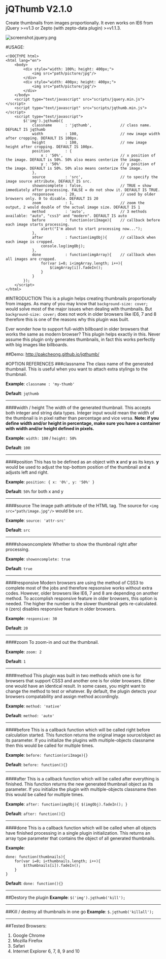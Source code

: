 # jQThumb V2.1.0 #


Create thumbnails from images proportionally. It even works on IE6 from jQuery >=v1.3 or Zepto (with zepto-data plugin) >=v1.1.3.

![screenshot.jquery.png](http://pakcheong.github.io/jqthumb/demo/demo.jpg)


#USAGE:
```
<!DOCTYPE html>
<html lang="en">
    <body>
        <div style="width: 100%; height: 400px;">
            <img src="path/picture/jpg"/>
        </div>
        <div style="width: 400px; height: 400px;">
            <img src="path/picture/jpg"/>
        </div>
    </body>
    <script type="text/javascript" src="scripts/jquery.min.js"></script>
    <script type="text/javascript" src="scripts/jqthumb.min.js"></script>
    <script type="text/javascript">
        $('img').jqthumb({
            classname      : 'jqthumb',             // class name. DEFUALT IS jqthumb
            width          : 100,                   // new image width after cropping. DEFAULT IS 100px.
            height         : 100,                   // new image height after cropping. DEFAULT IS 100px.
            position       : {
                x : '50%',                          // x position of the image. DEFAULT is 50%. 50% also means centerize the image.
                y : '50%'                           // y position of the image. DEFAULT is 50%. 50% also means centerize the image.
            },
            source         : 'src',                 // to specify the image source attribute. DEFAULT IS src.
            showoncomplete : false,                 // TRUE = show immediately after processing. FALSE = do not show it. DEFAULT IS TRUE.
            responsove     : 20,                    // used by older browsers only. 0 to disable. DEFAULT IS 20
            zoom           : 1,                     // zoom the output, 2 would double of the actual image size. DEFAULT IS 1
            method         : 'auto',                // 3 methods available: "auto", "css3" and "modern". DEFAULT IS auto
            before         : function(oriImage){    // callback before each image starts processing.
                alert("I'm about to start processing now...");
            },
            after          : function(imgObj){      // callback when each image is cropped.
                console.log(imgObj);
            },
            done           : function(imgArray){    // callback when all images are cropped.
                for(var i=0; i<imgArray.length; i++){
                    $(imgArray[i]).fadeIn();
                }
            }
        });
    </script>
</html>
```

#INTRODUCTION
This is a plugin helps creating thumbnails proportionally from images. As many of you may know that ```background-size: cover;``` would solve most of the major issues when dealing with thumbnails. But ```background-size: cover;``` does not work in older browsers like IE6, 7 and 8 therefore this is one of the reasons why this plugin was built.

Ever wonder how to support full-width billboard in older browsers that works the same as modern browser? This plugin helps exactly in this. Never assume this plugin only generates thumbnails, in fact this works perfectly with big images like billboards.

##Demo:
http://pakcheong.github.io/jqthumb/

#OPTION REFERENCES
###classname
The class name of the generated thumbnail. This is useful when you want to attach extra stylings to the thumbnail.

**Example**: ```classname : 'my-thumb'```

**Default**: ```jqthumb```
***

####width / height
The width of the generated thumbnail. This accepts both integer and string data types. Integer input would mean the width of the thumbnail is in pixel rather than percentage and vice versa. **Note: if you define width and/or height in percentage, make sure you have a container with width and/or height defined in pixels.**

**Example**: ```width: 100``` / ```height: 50%```

**Default**: ```100```
***

####position
This has to be defined as an object with **x** and **y** as its keys. **y** would be used to adjust the top-bottom position of the thumbnail and **x** adjusts left and right.

**Example**: ```position: { x: '0%', y: '50%' }```

**Default**: ```50%``` for both x and y
***

####source
The image path attirbute of the HTML tag. The source for ```<img src="path/image.jpg"/>``` would be ```src```.

**Example**: ```source: 'attr-src'```

**Default**: ```src```
***

####showoncomplete
Whether to show the thumbnail right after processing.

**Example**: ```showoncomplete: true```

**Default**: ```true```
***

####responsive
Modern browsers are using the method of CSS3 to complete most of the jobs and therefore repsonsive works without extra codes. However, older browsers like IE6, 7 and 8 are depending on another method. To accomplish responsive feature in older browsers, this option is needed. The higher the number is the slower thumbnail gets re-calculated. ```0``` (zero) disables responsive feature in older browsers.

**Example**: ```responsive: 30```

**Default**: ```20```
***

####zoom
To zoom-in and out the thumbnail.

**Example**: ```zoom: 2```

**Default**: ```1```
***

####method
This plugin was built in two methods which one is for browsers that support CSS3 and another one is for older browsers. Either one would have an identical result. In some cases, you might want to change the method to test or whatever. By default, the plugin detects your browsers compatability and assign method accordingly.

**Example**: ```method: 'native'```

**Default**: ```method: 'auto'```
***

####before
This is a callback function which will be called right before calculation started. This function returns the original image source/object as its parameter. If you initialize the plugins with multiple-objects classname then this would be called for multiple times.

**Example**: ```before: function(oriImage){}```

**Default**: ```before: function(){}```
***

####after
This is a callback function which will be called after everything is finished. This function returns the new generated thumbnail object as its parameter. If you initialize the plugin with multiple-objects classname then this would be called for multiple times.

**Example**: ```after: function(imgObj){ $(imgObj).fadeIn(); }```

**Default**: ```after: function(){}```
***

####done
This is a callback function which will be called when all objects have finished processing in a single plugin initialization. This returns an array type parameter that contains the object of all generated thumbnails.

**Example**:
```
done: function(thumbnails){
    for(var i=0; i<thumbnails.length; i++){
        $(thumbnails[i]).fadeIn();
    }
}
```

**Default**: ```done: function(){}```
***

##Destory the plugin
**Example**: ```$('img').jqthumb('kill');```
***

##Kill / destroy all thumbnails in one go
**Example**: ```$.jqthumb('killall');```
***

##Tested Browsers:
1. Google Chrome
2. Mozilla Firefox
3. Safari
4. Internet Explorer 6, 7, 8, 9 and 10
